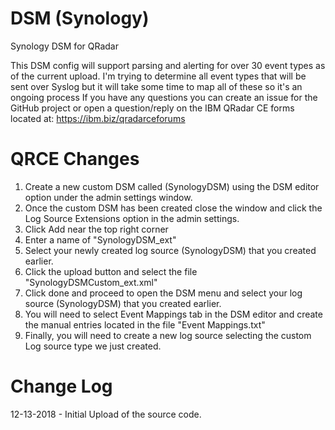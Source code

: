 # DSM (Synology)
Synology DSM for QRadar

This DSM config will support parsing and alerting for over 30 event types as of the current upload. I'm trying to determine all event types that will be sent over Syslog but it will take some time to map all of these so it's an ongoing process If you have any questions you can create an issue for the GitHub project or open a question/reply on the IBM QRadar CE forms located at: https://ibm.biz/qradarceforums

# QRCE Changes
1. Create a new custom DSM called (SynologyDSM) using the DSM editor option under the admin settings window.
2. Once the custom DSM has been created close the window and click the Log Source Extensions option in the admin settings.
3. Click Add near the top right corner
4. Enter a name of "SynologyDSM_ext"
5. Select your newly created log source (SynologyDSM) that you created earlier.
6. Click the upload button and select the file "SynologyDSMCustom_ext.xml"
7. Click done and proceed to open the DSM menu and select your log source (SynologyDSM) that you created earlier.
8. You will need to select Event Mappings tab in the DSM editor and create the manual entries located in the file "Event Mappings.txt"
9. Finally, you will need to create a new log source selecting the custom Log source type we just created.

# Change Log
12-13-2018 - Initial Upload of the source code.
